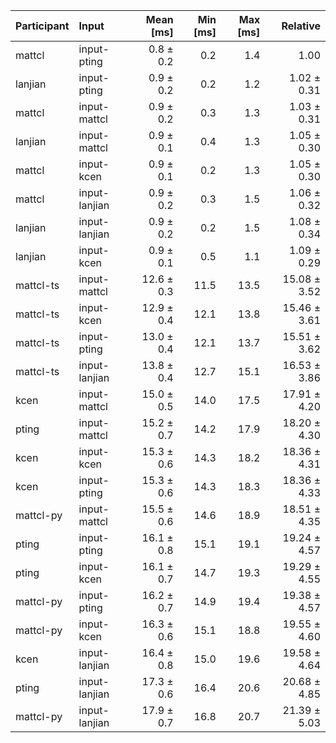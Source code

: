 | Participant | Input | Mean [ms] | Min [ms] | Max [ms] | Relative |
|:---|:---|---:|---:|---:|---:|
| mattcl | input-pting | 0.8 ± 0.2 | 0.2 | 1.4 | 1.00 |
| lanjian | input-pting | 0.9 ± 0.2 | 0.2 | 1.2 | 1.02 ± 0.31 |
| mattcl | input-mattcl | 0.9 ± 0.2 | 0.3 | 1.3 | 1.03 ± 0.31 |
| lanjian | input-mattcl | 0.9 ± 0.1 | 0.4 | 1.3 | 1.05 ± 0.30 |
| mattcl | input-kcen | 0.9 ± 0.1 | 0.2 | 1.3 | 1.05 ± 0.30 |
| mattcl | input-lanjian | 0.9 ± 0.2 | 0.3 | 1.5 | 1.06 ± 0.32 |
| lanjian | input-lanjian | 0.9 ± 0.2 | 0.2 | 1.5 | 1.08 ± 0.34 |
| lanjian | input-kcen | 0.9 ± 0.1 | 0.5 | 1.1 | 1.09 ± 0.29 |
| mattcl-ts | input-mattcl | 12.6 ± 0.3 | 11.5 | 13.5 | 15.08 ± 3.52 |
| mattcl-ts | input-kcen | 12.9 ± 0.4 | 12.1 | 13.8 | 15.46 ± 3.61 |
| mattcl-ts | input-pting | 13.0 ± 0.4 | 12.1 | 13.7 | 15.51 ± 3.62 |
| mattcl-ts | input-lanjian | 13.8 ± 0.4 | 12.7 | 15.1 | 16.53 ± 3.86 |
| kcen | input-mattcl | 15.0 ± 0.5 | 14.0 | 17.5 | 17.91 ± 4.20 |
| pting | input-mattcl | 15.2 ± 0.7 | 14.2 | 17.9 | 18.20 ± 4.30 |
| kcen | input-kcen | 15.3 ± 0.6 | 14.3 | 18.2 | 18.36 ± 4.31 |
| kcen | input-pting | 15.3 ± 0.6 | 14.3 | 18.3 | 18.36 ± 4.33 |
| mattcl-py | input-mattcl | 15.5 ± 0.6 | 14.6 | 18.9 | 18.51 ± 4.35 |
| pting | input-pting | 16.1 ± 0.8 | 15.1 | 19.1 | 19.24 ± 4.57 |
| pting | input-kcen | 16.1 ± 0.7 | 14.7 | 19.3 | 19.29 ± 4.55 |
| mattcl-py | input-pting | 16.2 ± 0.7 | 14.9 | 19.4 | 19.38 ± 4.57 |
| mattcl-py | input-kcen | 16.3 ± 0.6 | 15.1 | 18.8 | 19.55 ± 4.60 |
| kcen | input-lanjian | 16.4 ± 0.8 | 15.0 | 19.6 | 19.58 ± 4.64 |
| pting | input-lanjian | 17.3 ± 0.6 | 16.4 | 20.6 | 20.68 ± 4.85 |
| mattcl-py | input-lanjian | 17.9 ± 0.7 | 16.8 | 20.7 | 21.39 ± 5.03 |
